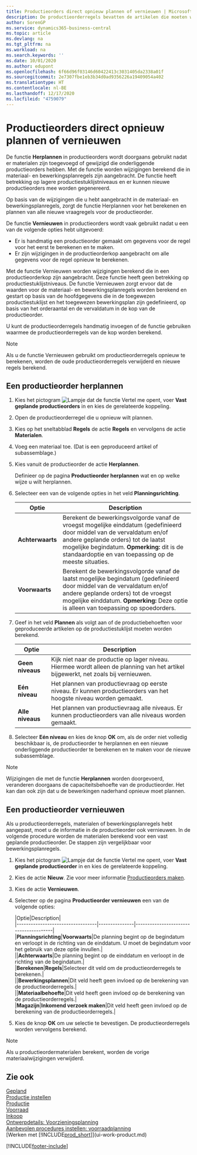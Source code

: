 ```yaml
---
title: Productieorders direct opnieuw plannen of vernieuwen | Microsoft Docs
description: De productieorderregels bevatten de artikelen die moeten worden geproduceerd in de productieorder.
author: SorenGP
ms.service: dynamics365-business-central
ms.topic: article
ms.devlang: na
ms.tgt_pltfrm: na
ms.workload: na
ms.search.keywords: ''
ms.date: 10/01/2020
ms.author: edupont
ms.openlocfilehash: 6f66d96f03146d60422413c3031405da2338a01f
ms.sourcegitcommit: 2e7307fbe1eb3b34d0ad9356226a19409054a402
ms.translationtype: HT
ms.contentlocale: nl-BE
ms.lasthandoff: 12/17/2020
ms.locfileid: "4759079"
---
```

# <a name="replan-or-refresh-production-orders-directly"></a>Productieorders direct opnieuw plannen of vernieuwen
De functie **Herplannen** in productieorders wordt doorgaans gebruikt nadat er materialen zijn toegevoegd of gewijzigd die onderliggende productieorders hebben. Met de functie worden wijzigingen berekend die in materiaal- en bewerkingsplanregels zijn aangebracht. De functie heeft betrekking op lagere productiestuklijstniveaus en er kunnen nieuwe productieorders mee worden gegenereerd.  

Op basis van de wijzigingen die u hebt aangebracht in de materiaal- en bewerkingsplanregels, zorgt de functie Herplannen voor het berekenen en plannen van alle nieuwe vraagregels voor de productieorder.  

De functie **Vernieuwen** in productieorders wordt vaak gebruikt nadat u een van de volgende opties hebt uitgevoerd:

- Er is handmatig een productieorder gemaakt om gegevens voor de regel voor het eerst te berekenen en te maken.
- Er zijn wijzigingen in de productieorderkop aangebracht om alle gegevens voor de regel opnieuw te berekenen.

Met de functie Vernieuwen worden wijzigingen berekend die in een productieorderkop zijn aangebracht. Deze functie heeft geen betrekking op productiestuklijstniveaus. De functie Vernieuwen zorgt ervoor dat de waarden voor de materiaal- en bewerkingsplanregels worden berekend en gestart op basis van de hoofdgegevens die in de toegewezen productiestuklijst en het toegewezen bewerkingsplan zijn gedefinieerd, op basis van het orderaantal en de vervaldatum in de kop van de productieorder.

U kunt de productieorderregels handmatig invoegen of de functie gebruiken waarmee de productieorderregels van de kop worden berekend.  

> [!NOTE]
> Als u de functie Vernieuwen gebruikt om productieorderregels opnieuw te berekenen, worden de oude productieorderregels verwijderd en nieuwe regels berekend.  

## <a name="to-replan-a-production-order"></a>Een productieorder herplannen  
1.  Kies het pictogram ![Lampje dat de functie Vertel me opent](media/ui-search/search_small.png "Vertel me wat u wilt doen"), voer **Vast geplande productieorders** in en kies de gerelateerde koppeling.  
2.  Open de productieorderregel die u opnieuw wilt plannen.  
3.  Kies op het sneltabblad **Regels** de actie **Regels** en vervolgens de actie **Materialen**.  
4.  Voeg een materiaal toe. (Dat is een geproduceerd artikel of subassemblage.)  
5.  Kies vanuit de productieorder de actie **Herplannen**.  

    Definieer op de pagina **Productieorder herplannen** wat en op welke wijze u wilt herplannen.  
6.  Selecteer een van de volgende opties in het veld **Planningsrichting**.  

    |Optie|Description|  
    |----------------------------------|---------------------------------------|  
    |**Achterwaarts**|Berekent de bewerkingsvolgorde vanaf de vroegst mogelijke einddatum (gedefinieerd door middel van de vervaldatum en/of andere geplande orders) tot de laatst mogelijke begindatum. **Opmerking:** dit is de standaardoptie en van toepassing op de meeste situaties.|  
    |**Voorwaarts**|Berekent de bewerkingsvolgorde vanaf de laatst mogelijke begindatum (gedefinieerd door middel van de vervaldatum en/of andere geplande orders) tot de vroegst mogelijke einddatum. **Opmerking:** Deze optie is alleen van toepassing op spoedorders.|  

7.  Geef in het veld **Plannen** als volgt aan of de productiebehoeften voor geproduceerde artikelen op de productiestuklijst moeten worden berekend.  

    |Optie|Description|  
    |----------------------------------|---------------------------------------|  
    |**Geen niveaus**|Kijk niet naar de productie op lager niveau. Hiermee wordt alleen de planning van het artikel bijgewerkt, net zoals bij vernieuwen.|  
    |**Eén niveau**|Het plannen van productievraag op eerste niveau. Er kunnen productieorders van het hoogste niveau worden gemaakt.|  
    |**Alle niveaus**|Het plannen van productievraag alle niveaus. Er kunnen productieorders van alle niveaus worden gemaakt.|  

8.  Selecteer **Eén niveau** en kies de knop **OK** om, als de order niet volledig beschikbaar is, de productieorder te herplannen en een nieuwe onderliggende productieorder te berekenen en te maken voor de nieuwe subassemblage.  

> [!NOTE]  
>  Wijzigingen die met de functie **Herplannen** worden doorgevoerd, veranderen doorgaans de capaciteitsbehoefte van de productieorder. Het kan dan ook zijn dat u de bewerkingen naderhand opnieuw moet plannen.  

## <a name="to-refresh-a-production-order"></a>Een productieorder vernieuwen  
Als u productieorderregels, materialen of bewerkingsplanregels hebt aangepast, moet u de informatie in de productieorder ook vernieuwen. In de volgende procedure worden de materialen berekend voor een vast geplande productieorder. De stappen zijn vergelijkbaar voor bewerkingsplanregels.

1.  Kies het pictogram ![Lampje dat de functie Vertel me opent](media/ui-search/search_small.png "Vertel me wat u wilt doen"), voer **Vast geplande productieorder** in en kies de gerelateerde koppeling.  
2.  Kies de actie **Nieuw**. Zie voor meer informatie [Productieorders maken](production-how-to-create-production-orders.md).  
3.  Kies de actie **Vernieuwen**.
4. Selecteer op de pagina **Productieorder vernieuwen** een van de volgende opties:

    |Optie|Description|  
    |----------------------------------|---------------|---------------------------------------|  
    |**Planningsrichting**|**Voorwaarts**|De planning begint op de begindatum en verloopt in de richting van de einddatum. U moet de begindatum voor het gebruik van deze optie invullen.|  
    ||**Achterwaarts**|De planning begint op de einddatum en verloopt in de richting van de begindatum.|  
    |**Berekenen**|**Regels**|Selecteer dit veld om de productieorderregels te berekenen.|  
    ||**Bewerkingsplannen**|Dit veld heeft geen invloed op de berekening van de productieorderregels.|  
    ||**Materiaalbehoefte**|Dit veld heeft geen invloed op de berekening van de productieorderregels.|  
    |**Magazijn**|**Inkomend verzoek maken**|Dit veld heeft geen invloed op de berekening van de productieorderregels.|  

5. Kies de knop **OK** om uw selectie te bevestigen. De productieorderregels worden vervolgens berekend.

> [!NOTE]  
>  Als u productieordermaterialen berekent, worden de vorige materiaalwijzigingen verwijderd.

## <a name="see-also"></a>Zie ook  
[Gepland](production-planning.md)  
[Productie instellen](production-configure-production-processes.md)  
[Productie](production-manage-manufacturing.md)    
[Voorraad](inventory-manage-inventory.md)  
[Inkoop](purchasing-manage-purchasing.md)  
[Ontwerpdetails: Voorzieningsplanning](design-details-supply-planning.md)   
[Aanbevolen procedures instellen: voorraadplanning](setup-best-practices-supply-planning.md)  
[Werken met [!INCLUDE[prod_short](includes/prod_short.md)]](ui-work-product.md)


[!INCLUDE[footer-include](includes/footer-banner.md)]